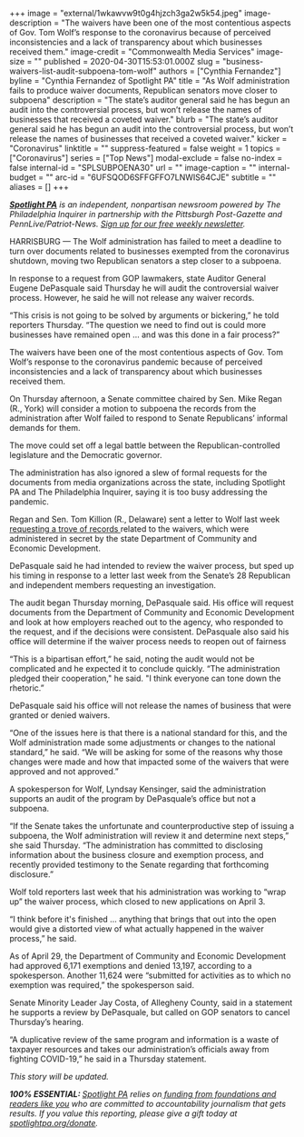 +++
image = "external/1wkawvw9t0g4hjzch3ga2w5k54.jpeg"
image-description = "The waivers have been one of the most contentious aspects of Gov. Tom Wolf’s response to the coronavirus because of perceived inconsistencies and a lack of transparency about which businesses received them."
image-credit = "Commonwealth Media Services"
image-size = ""
published = 2020-04-30T15:53:01.000Z
slug = "business-waivers-list-audit-subpoena-tom-wolf"
authors = ["Cynthia Fernandez"]
byline = "Cynthia Fernandez of Spotlight PA"
title = "As Wolf administration fails to produce waiver documents, Republican senators move closer to subpoena"
description = "The state’s auditor general said he has begun an audit into the controversial process, but won’t release the names of businesses that received a coveted waiver."
blurb = "The state’s auditor general said he has begun an audit into the controversial process, but won’t release the names of businesses that received a coveted waiver."
kicker = "Coronavirus"
linktitle = ""
suppress-featured = false
weight = 1
topics = ["Coronavirus"]
series = ["Top News"]
modal-exclude = false
no-index = false
internal-id = "SPLSUBPOENA30"
url = ""
image-caption = ""
internal-budget = ""
arc-id = "6UFSQOD6SFFGFFO7LNWIS64CJE"
subtitle = ""
aliases = []
+++

<a href="https://www.spotlightpa.org/"><i><b>Spotlight PA</b></i></a><i> is an independent, nonpartisan newsroom powered by The Philadelphia Inquirer in partnership with the Pittsburgh Post-Gazette and PennLive/Patriot-News. </i><a href="https://www.spotlightpa.org/newsletters"><i>Sign up for our free weekly newsletter</i></a><i>.</i>

HARRISBURG — The Wolf administration has failed to meet a deadline to turn over documents related to businesses exempted from the coronavirus shutdown, moving two Republican senators a step closer to a subpoena.

In response to a request from GOP lawmakers, state Auditor General Eugene DePasquale said Thursday he will audit the controversial waiver process. However, he said he will not release any waiver records.

“This crisis is not going to be solved by arguments or bickering,” he told reporters Thursday. “The question we need to find out is could more businesses have remained open … and was this done in a fair process?” 

The waivers have been one of the most contentious aspects of Gov. Tom Wolf’s response to the coronavirus pandemic because of perceived inconsistencies and a lack of transparency about which businesses received them.

On Thursday afternoon, a Senate committee chaired by Sen. Mike Regan (R., York) will consider a motion to subpoena the records from the administration after Wolf failed to respond to Senate Republicans’ informal demands for them.

The move could set off a legal battle between the Republican-controlled legislature and the Democratic governor.

<script src="https://www.spotlightpa.org/embed.js" async></script><div data-spl-embed-version="1" data-spl-src="https://www.spotlightpa.org/embeds/donate/"></div>

The administration has also ignored a slew of formal requests for the documents from media organizations across the state, including Spotlight PA and The Philadelphia Inquirer, saying it is too busy addressing the pandemic.

Regan and Sen. Tom Killion (R., Delaware) sent a letter to Wolf last week <a href="https://www.spotlightpa.org/news/2020/04/business-waiver-list-wolf-administration-pennsylvania-coronavirus/">requesting a trove of records </a>related to the waivers, which were administered in secret by the state Department of Community and Economic Development.

DePasquale said he had intended to review the waiver process, but sped up his timing in response to a letter last week from the Senate’s 28 Republican and independent members requesting an investigation. 

The audit began Thursday morning, DePasquale said. His office will request documents from the Department of Community and Economic Development and look at how employers reached out to the agency, who responded to the request, and if the decisions were consistent. DePasquale also said his office will determine if the waiver process needs to reopen out of fairness

“This is a bipartisan effort,” he said, noting the audit would not be complicated and he expected it to conclude quickly. “The administration pledged their cooperation," he said. "I think everyone can tone down the rhetoric.”

DePasquale said his office will not release the names of business that were granted or denied waivers.

“One of the issues here is that there is a national standard for this, and the Wolf administration made some adjustments or changes to the national standard,” he said. “We will be asking for some of the reasons why those changes were made and how that impacted some of the waivers that were approved and not approved.”

A spokesperson for Wolf, Lyndsay Kensinger, said the administration supports an audit of the program by DePasquale’s office but not a subpoena. 

“If the Senate takes the unfortunate and counterproductive step of issuing a subpoena, the Wolf administration will review it and determine next steps,” she said Thursday. “The administration has committed to disclosing information about the business closure and exemption process, and recently provided testimony to the Senate regarding that forthcoming disclosure.”

<script src="https://www.spotlightpa.org/embed.js" async></script><div data-spl-embed-version="1" data-spl-src="https://www.spotlightpa.org/embeds/newsletter/"></div>

Wolf told reporters last week that his administration was working to “wrap up” the waiver process, which closed to new applications on April 3. 

“I think before it's finished … anything that brings that out into the open would give a distorted view of what actually happened in the waiver process,” he said. 

As of April 29, the Department of Community and Economic Development had approved 6,171 exemptions and denied 13,197, according to a spokesperson. Another 11,624 were “submitted for activities as to which no exemption was required,” the spokesperson said. 

Senate Minority Leader Jay Costa, of Allegheny County, said in a statement he supports a review by DePasquale, but called on GOP senators to cancel Thursday’s hearing.

“A duplicative review of the same program and information is a waste of taxpayer resources and takes our administration’s officials away from fighting COVID-19,” he said in a Thursday statement. 

<i>This story will be updated. </i>

<i><b>100% ESSENTIAL: </b></i><a href="https://www.spotlightpa.org/"><i>Spotlight PA</i></a><i> relies on</i><a href="https://www.spotlightpa.org/support"><i> funding from foundations and readers like you</i></a><i> who are committed to accountability journalism that gets results. If you value this reporting, please give a gift today at </i><a href="https://www.spotlightpa.org/donate"><i>spotlightpa.org/donate</i></a><i>.</i>

<script src="https://www.spotlightpa.org/embed.js" async></script><div data-spl-embed-version="1" data-spl-src="https://www.spotlightpa.org/embeds/tips/?tip_text=Do%20you%20have%20a%20tip%20about%20%3Cb%3Ehow%20Pa.'s%20government%20is%20responding%20to%20the%20coronavirus%3C%2Fb%3E%3F%20Tell%20us."></div>
